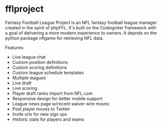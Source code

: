 # fflproject
Fantasy Football League Project is an NFL fantasy football league manager created in the spirit of phpFFL. It's built on the Codeigniter framework with a goal of delivering a more modern experience to owners. It depnds on the python package nflgame for retrieving NFL data.

Features:
- Live league chat
- Custom position definitions
- Custom scoring definitions
- Custom league schedule templates
- Multiple leagues
- Live draft
- Live scoring
- Player draft ranks import from NFL.com
- Responsive design for better mobile support
- League news page w/recent waiver wire moves
- Post player moves to Twitter
- Invite urls for new sign ups
- Historic stats for players and teams
